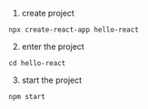 1. create project
```shell
npx create-react-app hello-react
```

2. enter the project
```shell
cd hello-react
```

3. start the project
```shell
npm start
```